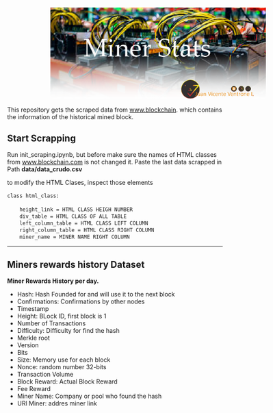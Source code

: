
<img src="images/miner_stats.png" style="margin: 0px 20%;"></img>

This repository gets the scraped data from www.blockchain. which contains the information of the historical mined block.

## Start Scrapping

Run init_scraping.ipynb, but before make sure the names of HTML classes from www.blockchain.com is not changed it.
Paste the last data scrapped in Path **data/data_crudo.csv**

to modify the HTML Clases, inspect those elements

    class html_class:
        
        height_link = HTML CLASS HEIGH NUMBER
        div_table = HTML CLASS OF ALL TABLE
        left_column_table = HTML CLASS LEFT COLUMN
        right_column_table = HTML CLASS RIGHT COLUMN
        miner_name = MINER NAME RIGHT COLUMN

- - - 
## Miners rewards history Dataset

**Miner Rewards History per day.**

- Hash: Hash Founded for and will use it to the next block
- Confirmations: Confirmations by other nodes
- Timestamp
- Height: BLock ID, first block is 1 
- Number of Transactions
- Difficulty: Difficulty for find the hash
- Merkle root
- Version
- Bits
- Size: Memory use for each block
- Nonce: random number 32-bits
- Transaction Volume
- Block Reward: Actual Block Reward
- Fee Reward
- Miner Name: Company or pool who found the hash
- URl Miner: addres miner link
